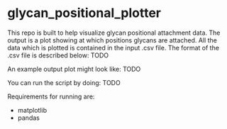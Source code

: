 # glycan_positional_plotter
This repo is built to help visualize glycan positional attachment data. The output is a plot showing at which positions glycans are attached.
All the data which is plotted is contained in the input .csv file.
The format of the .csv file is described below:
TODO

An example output plot might look like:
TODO

You can run the script by doing:
TODO

Requirements for running are:
- matplotlib
- pandas
